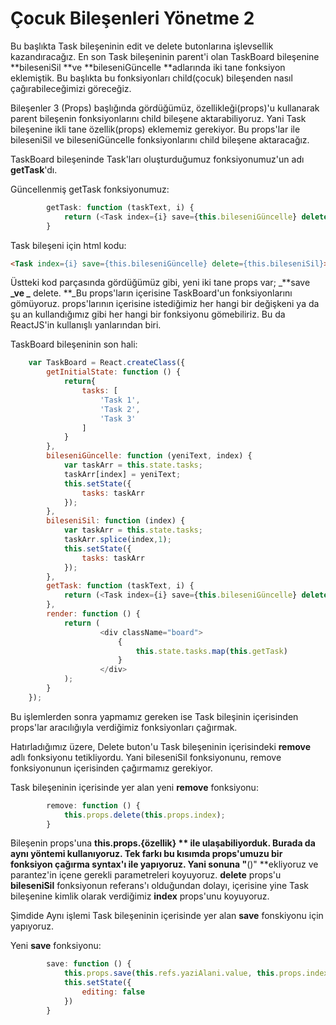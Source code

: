 # Çocuk Bileşenleri Yönetme 2

Bu başlıkta Task bileşeninin edit ve delete butonlarına işlevsellik kazandıracağız. En son Task bileşeninin parent'i olan TaskBoard bileşenine **bileseniSil **ve **bileseniGüncelle **adlarında iki tane fonksiyon eklemiştik. Bu başlıkta bu fonksiyonları child\(çocuk\)  bileşenden nasıl çağırabileceğimizi göreceğiz.

Bileşenler 3 \(Props\) başlığında gördüğümüz, özellikleği\(props\)'u kullanarak parent bileşenin fonksiyonlarını child bileşene aktarabiliyoruz. Yani Task bileşenine  ikli tane özellik\(props\) eklememiz gerekiyor. Bu props'lar ile bileseniSil ve bileseniGüncelle fonksiyonlarını child bileşene aktaracağız.

TaskBoard bileşeninde Task'ları oluşturduğumuz fonksiyonumuz'un adı **getTask**'dı.

Güncellenmiş getTask fonksiyonumuz:

```js
        getTask: function (taskText, i) {
            return (<Task index={i} save={this.bileseniGüncelle} delete={this.bileseniSil}>{taskText}</Task>);
        }
```

Task bileşeni için html kodu:

```html
<Task index={i} save={this.bileseniGüncelle} delete={this.bileseniSil}>{taskText}</Task>
```

Üstteki kod parçasında gördüğümüz gibi, yeni iki tane props var; _**save **\_ve _** delete. **\_Bu props'ların içerisine TaskBoard'un fonksiyonlarını gömüyoruz. props'larının içerisine istediğimiz her hangi bir değişkeni ya da şu an kullandığımız gibi her hangi bir fonksiyonu gömebiliriz. Bu da ReactJS'in kullanışlı yanlarından biri.

TaskBoard bileşeninin son hali:

```js
    var TaskBoard = React.createClass({
        getInitialState: function () {
            return{
                tasks: [
                    'Task 1',
                    'Task 2',
                    'Task 3'
                ]
            }
        },
        bileseniGüncelle: function (yeniText, index) {
            var taskArr = this.state.tasks;
            taskArr[index] = yeniText;
            this.setState({
                tasks: taskArr
            });
        },
        bileseniSil: function (index) {
            var taskArr = this.state.tasks;
            taskArr.splice(index,1);
            this.setState({
                tasks: taskArr
            });
        },
        getTask: function (taskText, i) {
            return (<Task index={i} save={this.bileseniGüncelle} delete={this.bileseniSil}>{taskText}</Task>);
        },
        render: function () {
            return (
                    <div className="board">
                        {
                            this.state.tasks.map(this.getTask)
                        }
                    </div>
            );
        }
    });
```

Bu işlemlerden sonra yapmamız gereken ise Task bileşinin içerisinden props'lar aracılığıyla verdiğimiz fonksiyonları çağırmak.

Hatırladığımız üzere, Delete buton'u Task bileşeninin içerisindeki **remove** adlı fonksiyonu tetikliyordu. Yani bileseniSil fonksiyonunu, remove fonksiyonunun içerisinden çağırmamız gerekiyor.

Task bileşeninin içerisinde yer alan yeni **remove** fonksiyonu:

```js
        remove: function () {
            this.props.delete(this.props.index);
        }
```

Bileşenin props'una **this.props.{özellik} ** ile ulaşabiliyorduk. Burada da aynı yöntemi kullanıyoruz. Tek farkı bu kısımda props'umuzu bir fonksiyon çağırma syntax'ı ile yapıyoruz. Yani sonuna "**\(\)"  **ekliyoruz ve parantez'in içene gerekli parametreleri koyuyoruz. **delete** props'u **bileseniSil** fonksiyonun referans'ı olduğundan dolayı, içerisine yine Task bileşenine kimlik olarak verdiğimiz **index** props'unu koyuyoruz.

Şimdide Aynı işlemi Task bileşeninin içerisinde yer alan **save** fonskiyonu için yapıyoruz.

Yeni **save** fonksiyonu:

```js
        save: function () {
            this.props.save(this.refs.yaziAlani.value, this.props.index);
            this.setState({
                editing: false
            })
        }
```






